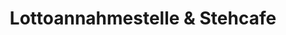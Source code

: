 ---
title: "Lottoannahmestelle & Stehcafe"
url: /kirchberg-an-der-murr/lottoannahmestelle-und-stehcafe/
shop: Lotterie
---
